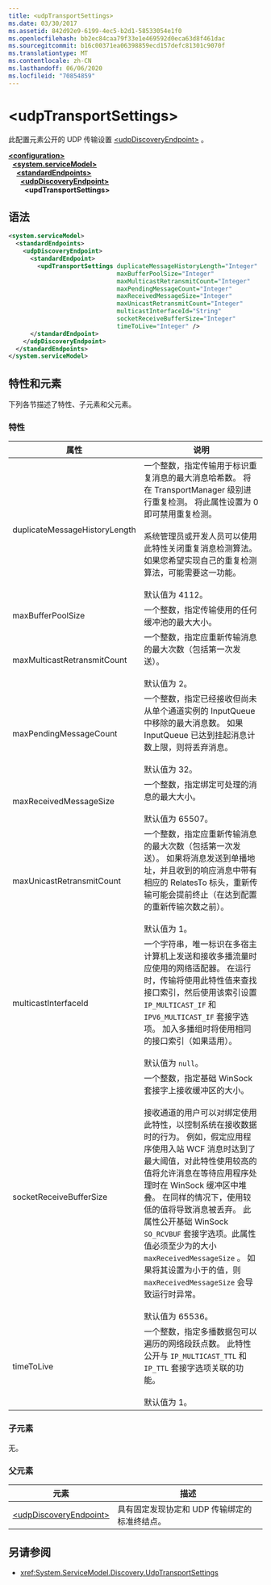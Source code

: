 ```yaml
---
title: <udpTransportSettings>
ms.date: 03/30/2017
ms.assetid: 842d92e9-6199-4ec5-b2d1-58533054e1f0
ms.openlocfilehash: bb2ec84caa79f33e1e469592d0eca63d8f461dac
ms.sourcegitcommit: b16c00371ea06398859ecd157defc81301c9070f
ms.translationtype: MT
ms.contentlocale: zh-CN
ms.lasthandoff: 06/06/2020
ms.locfileid: "70854859"
---
```

# \<udpTransportSettings>
此配置元素公开的 UDP 传输设置 [\<udpDiscoveryEndpoint>](udpdiscoveryendpoint.md) 。  
  
[**\<configuration>**](../configuration-element.md)\
&nbsp;&nbsp;[**\<system.serviceModel>**](system-servicemodel.md)\
&nbsp;&nbsp;&nbsp;&nbsp;[**\<standardEndpoints>**](standardendpoints.md)\
&nbsp;&nbsp;&nbsp;&nbsp;&nbsp;&nbsp;[**\<udpDiscoveryEndpoint>**](udpdiscoveryendpoint.md)\
&nbsp;&nbsp;&nbsp;&nbsp;&nbsp;&nbsp;&nbsp;&nbsp;**\<updTransportSettings>**  
  
## <a name="syntax"></a>语法  
  
```xml  
<system.serviceModel>
  <standardEndpoints>
    <udpDiscoveryEndpoint>
      <standardEndpoint>
        <updTransportSettings duplicateMessageHistoryLength="Integer"
                              maxBufferPoolSize="Integer"
                              maxMulticastRetransmitCount="Integer"
                              maxPendingMessageCount="Integer"
                              maxReceivedMessageSize="Integer"
                              maxUnicastRetransmitCount="Integer"
                              multicastInterfaceId="String"
                              socketReceiveBufferSize="Integer"
                              timeToLive="Integer" />
      </standardEndpoint>
    </udpDiscoveryEndpoint>
  </standardEndpoints>
</system.serviceModel>
```  
  
## <a name="attributes-and-elements"></a>特性和元素  
 下列各节描述了特性、子元素和父元素。  
  
### <a name="attributes"></a>特性  
  
|属性|说明|  
|---------------|-----------------|  
|duplicateMessageHistoryLength|一个整数，指定传输用于标识重复消息的最大消息哈希数。  将在 TransportManager 级别进行重复检测。 将此属性设置为 0 即可禁用重复检测。<br /><br /> 系统管理员或开发人员可以使用此特性关闭重复消息检测算法。 如果您希望实现自己的重复检测算法，可能需要这一功能。<br /><br /> 默认值为 4112。|  
|maxBufferPoolSize|一个整数，指定传输使用的任何缓冲池的最大大小。|  
|maxMulticastRetransmitCount|一个整数，指定应重新传输消息的最大次数（包括第一次发送）。<br /><br /> 默认值为 2。|  
|maxPendingMessageCount|一个整数，指定已经接收但尚未从单个通道实例的 InputQueue 中移除的最大消息数。  如果 InputQueue 已达到挂起消息计数上限，则将丢弃消息。<br /><br /> 默认值为 32。|  
|maxReceivedMessageSize|一个整数，指定绑定可处理的消息的最大大小。<br /><br /> 默认值为 65507。|  
|maxUnicastRetransmitCount|一个整数，指定应重新传输消息的最大次数（包括第一次发送）。  如果将消息发送到单播地址，并且收到的响应消息中带有相应的 RelatesTo 标头，重新传输可能会提前终止（在达到配置的重新传输次数之前）。<br /><br /> 默认值为 1。|  
|multicastInterfaceId|一个字符串，唯一标识在多宿主计算机上发送和接收多播流量时应使用的网络适配器。 在运行时，传输将使用此特性值来查找接口索引，然后使用该索引设置 `IP_MULTICAST_IF` 和 `IPV6_MULTICAST_IF` 套接字选项。  加入多播组时将使用相同的接口索引（如果适用）。<br /><br /> 默认值为 `null`。|  
|socketReceiveBufferSize|一个整数，指定基础 WinSock 套接字上接收缓冲区的大小。<br /><br /> 接收通道的用户可以对绑定使用此特性，以控制系统在接收数据时的行为。  例如，假定应用程序使用入站 WCF 消息时达到了最大阈值，对此特性使用较高的值将允许消息在等待应用程序处理时在 WinSock 缓冲区中堆叠。  在同样的情况下，使用较低的值将导致消息被丢弃。 此属性公开基础 WinSock `SO_RCVBUF` 套接字选项。此属性值必须至少为的大小 `maxReceivedMessageSize` 。   如果将其设置为小于的值，则 `maxReceivedMessageSize` 会导致运行时异常。<br /><br /> 默认值为 65536。|  
|timeToLive|一个整数，指定多播数据包可以遍历的网络段跃点数。  此特性公开与 `IP_MULTICAST_TTL` 和 `IP_TTL` 套接字选项关联的功能。<br /><br /> 默认值为 1。|  
  
### <a name="child-elements"></a>子元素  
 无。  
  
### <a name="parent-elements"></a>父元素  
  
|元素|描述|  
|-------------|-----------------|  
|[\<udpDiscoveryEndpoint>](udpdiscoveryendpoint.md)|具有固定发现协定和 UDP 传输绑定的标准终结点。|  
  
## <a name="see-also"></a>另请参阅

- <xref:System.ServiceModel.Discovery.UdpTransportSettings>
